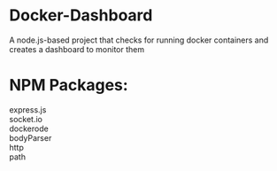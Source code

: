 # Docker-Dashboard
A node.js-based project that checks for running docker containers and creates a dashboard to monitor them

# NPM Packages:
express.js \
socket.io \
dockerode \
bodyParser \
http \
path
